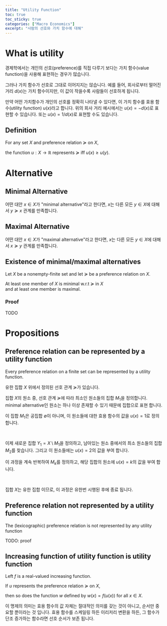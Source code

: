```yaml
---
title: "Utility Function"
toc: true
toc_sticky: true
categories: ["Macro Economics"]
excerpt: "사람의 선호와 가치 함수에 대해"
---
```


# What is utility

경제학에서는 개인의 선호(preference)를 직접 다루기 보다는 가치 함수(value function)을 사용해 표현하는 경우가 많습니다.

그러나 가치 함수가 선호로 그대로 이어지지는 않습니다. 예를 들어, 회사로부터 떨어진 거리 $d(x)$는 가치 함수이지만, 이 값이 작을수록 사람들이 선호하게 됩니다.

만약 어떤 가치함수가 개인의 선호를 정확히 나타낼 수 있다면, 이 가치 함수를 효용 함수(utility function) $u(x)$라고 합니다. 위의 회사 거리 예시에서는 $u(x) = - d(x)$로 표현할 수 있습니다. 또는 $u(x) = 1/d(x)$로 표현할 수도 있습니다.

## Definition

For any set $X$ and preference relation $\succeq$ on $X$,

the function $u: X \rightarrow \mathbb{R}$ represents $\succeq$ iff $u(x) \ge u(y)$.

# Alternative

## Minimal Alternative

어떤 대안 $x \in X$가 "minimal alternative"라고 한다면, $x$는 다른 모든 $y \in X$에 대해서 $y \succeq x$ 관계를 만족합니다.

## Maximal Alternative

어떤 대안 $x \in X$가 "maximal alternative"라고 한다면, $x$는 다른 모든 $y \in X$에 대해서 $x \succeq y$ 관계를 만족합니다.

## Existence of minimal/maximal alternatives

<div class="theorem" markdown="1">

Let $X$ be a nonempty-finite set and let $\succeq$ be a preference relation on $X$.

At least one member of $X$ is minimal w.r.t $\succeq$ in $X$<br/>
and at least one member is maximal.

</div>

### Proof

TODO

# Propositions

## Preference relation can be represented by a utility function

<div class="theorem" markdown="1">

Every preference relation on a finite set can be represented by a utility function.

</div>

<div class="proof" markdown="1">

유한 집합 $X$ 위에서 정의된 선호 관계 $\succeq$가 있습니다.

집합 $X$의 원소 중, 선호 관계 $\succeq$에 따라 최소인 원소들의 집합 $M_1$을 정의합니다. minimal alternative인 원소는 하나 이상 존재할 수 있기 때문에 집합으로 표현 합니다.

이 집합 $M_1$은 공집합 $\emptyset$이 아니며, 이 원소들에 대한 효용 함수의 값을 $u(x) = 1$로 정의합니다.

<br/>

이제 새로운 집합 $Y_1 = X \setminus M_1$을 정의하고, 남아있는 원소 중에서의 최소 원소들의 집합 $M_2$를 찾습니다. 그리고 이 원소들에는 $u(x) = 2$의 값을 부여 합니다.

이 과정을 계속 반복하여 $M_k$를 정의하고, 해당 집합의 원소에 $u(x) = k$의 값을 부여 합니다.

<br/>

집합 $X$는 유한 집합 이므로, 이 과정은 유한번 시행된 후에 종료 됩니다.

</div>


## Preference relation not represented by a utility function

<div class="theorem" markdown="1">

The (lexicographic) preference relation is not represented by any utility function

</div>

TODO: proof

## Increasing function of utility function is utility function

<div class="theorem" markdown="1">

Left $f$ is a real-valued increasing function.

If $u$ represents the preference relation $\succeq$ on $X$,

then so does the function $w$ defined by $w(x) = f(u(x))$ for all $x \in X$.

</div>

이 명제의 의미는 효용 함수의 값 자체는 절대적인 의미를 갖는 것이 아니고, 순서만 중요할 뿐이라는 것 입니다. 효용 함수를 스케일링 하든 이리저리 변환을 하든, 그 함수가 단조 증가하는 함수라면 선호 순서가 보존 됩니다.

